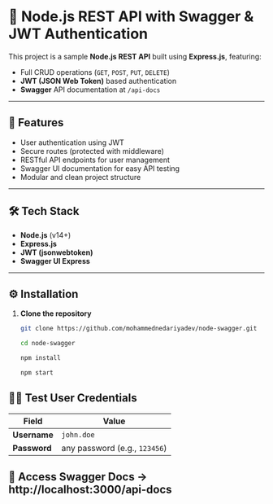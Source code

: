 # 🧩 Node.js REST API with Swagger & JWT Authentication

This project is a sample **Node.js REST API** built using **Express.js**, featuring:
- Full CRUD operations (`GET`, `POST`, `PUT`, `DELETE`)
- **JWT (JSON Web Token)** based authentication
- **Swagger** API documentation at `/api-docs`

---

## 🚀 Features

- User authentication using JWT
- Secure routes (protected with middleware)
- RESTful API endpoints for user management
- Swagger UI documentation for easy API testing
- Modular and clean project structure

---

## 🛠️ Tech Stack

- **Node.js** (v14+)
- **Express.js**
- **JWT (jsonwebtoken)**
- **Swagger UI Express**
---

## ⚙️ Installation

1. **Clone the repository**
   ```bash
   git clone https://github.com/mohammednedariyadev/node-swagger.git
   ```
   ```bash
   cd node-swagger
   ```
   ```bash
   npm install
   ```
   ```bash
   npm start
   ```

## 🧑‍💻 Test User Credentials
| Field        | Value                         |
| ------------ | ----------------------------- |
| **Username** | `john.doe`                    |
| **Password** | any password (e.g., `123456`) |

## 🌟 Access Swagger Docs → http://localhost:3000/api-docs


